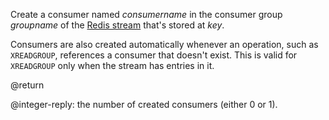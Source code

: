 Create a consumer named _consumername_ in the consumer group _groupname_ of the [Redis stream](/docs/data-types/streams) that's stored at _key_.

Consumers are also created automatically whenever an operation, such as `XREADGROUP`, references a consumer that doesn't exist.
This is valid for `XREADGROUP` only when the stream has entries in it.

@return

@integer-reply: the number of created consumers (either 0 or 1).
